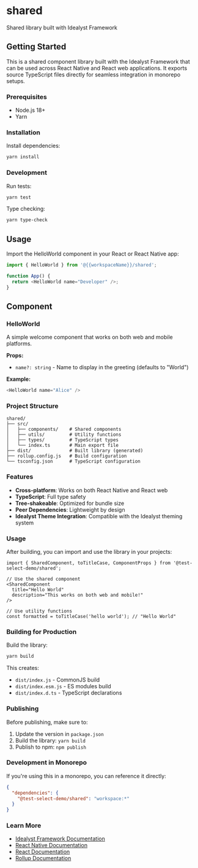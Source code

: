 # shared

Shared library built with Idealyst Framework

## Getting Started

This is a shared component library built with the Idealyst Framework that can be used across React Native and React web applications. It exports source TypeScript files directly for seamless integration in monorepo setups.

### Prerequisites

- Node.js 18+
- Yarn

### Installation

Install dependencies:
```bash
yarn install
```

### Development

Run tests:
```bash
yarn test
```

Type checking:
```bash
yarn type-check
```

## Usage

Import the HelloWorld component in your React or React Native app:

```typescript
import { HelloWorld } from '@{{workspaceName}}/shared';

function App() {
  return <HelloWorld name="Developer" />;
}
```

## Component

### HelloWorld

A simple welcome component that works on both web and mobile platforms.

**Props:**
- `name?: string` - Name to display in the greeting (defaults to "World")

**Example:**
```typescript
<HelloWorld name="Alice" />
```

### Project Structure

```
shared/
├── src/
│   ├── components/    # Shared components
│   ├── utils/         # Utility functions
│   ├── types/         # TypeScript types
│   └── index.ts       # Main export file
├── dist/              # Built library (generated)
├── rollup.config.js   # Build configuration
└── tsconfig.json      # TypeScript configuration
```

### Features

- **Cross-platform**: Works on both React Native and React web
- **TypeScript**: Full type safety
- **Tree-shakeable**: Optimized for bundle size
- **Peer Dependencies**: Lightweight by design
- **Idealyst Theme Integration**: Compatible with the Idealyst theming system

### Usage

After building, you can import and use the library in your projects:

```tsx
import { SharedComponent, toTitleCase, ComponentProps } from '@test-select-demo/shared';

// Use the shared component
<SharedComponent 
  title="Hello World" 
  description="This works on both web and mobile!" 
/>

// Use utility functions
const formatted = toTitleCase('hello world'); // "Hello World"
```

### Building for Production

Build the library:
```bash
yarn build
```

This creates:
- `dist/index.js` - CommonJS build
- `dist/index.esm.js` - ES modules build
- `dist/index.d.ts` - TypeScript declarations

### Publishing

Before publishing, make sure to:

1. Update the version in `package.json`
2. Build the library: `yarn build`
3. Publish to npm: `npm publish`

### Development in Monorepo

If you're using this in a monorepo, you can reference it directly:

```json
{
  "dependencies": {
    "@test-select-demo/shared": "workspace:*"
  }
}
```

### Learn More

- [Idealyst Framework Documentation](https://github.com/your-username/idealyst-framework)
- [React Native Documentation](https://reactnative.dev/)
- [React Documentation](https://react.dev/)
- [Rollup Documentation](https://rollupjs.org/) 